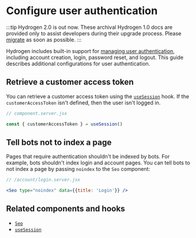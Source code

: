 # Configure user authentication


:::tip
Hydrogen 2.0 is out now. These archival Hydrogen 1.0 docs are provided only to assist developers during their upgrade process. Please [migrate](/migrate) as soon as possible.
:::


Hydrogen includes built-in support for [managing user authentication](/tutorials/authentication/), including account creation, login, password reset, and logout. This guide describes additional configurations for user authentication.


## Retrieve a customer access token

You can retrieve a customer access token using the [`useSession`](/hooks/framework/usesession/) hook. If the `customerAccessToken` isn't defined, then the user isn't logged in.

```js
// component.server.jsx

const { customerAccessToken } = useSession()
```



## Tell bots not to index a page

Pages that require authentication shouldn't be indexed by bots. For example, bots shouldn't index login and account pages. You can tell bots to not index a page by passing `noindex` to the `Seo` component:

```jsx
// /account/login.server.jsx

<Seo type="noindex" data={{title: 'Login'}} />
```



## Related components and hooks

- [`Seo`](/components/primitive/seo/)
- [`useSession`](/hooks/framework/usesession/)
